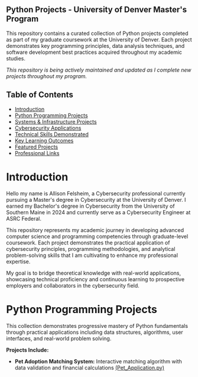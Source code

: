 ## Python Projects - University of Denver Master's Program
This repository contains a curated collection of Python projects completed as part of my graduate coursework at the University of Denver. Each project demonstrates key programming principles, data analysis techniques, and software development best practices acquired throughout my academic studies.

*This repository is being actively maintained and updated as I complete new projects throughout my program.*


## Table of Contents 
- [Introduction](#introduction)
- [Python Programming Projects](#python-programming-projects)
- [Systems & Infrastructure Projects](#systems-infrastructure-projects)
- [Cybersecurity Applications](#cybersecurity-applications)
- [Technical Skills Demonstrated](#technical-skills-demonstrated)
- [Key Learning Outcomes](#key-learning-outcomes)
- [Featured Projects](#featured-projects)
- [Professional Links](#professional-links)


# Introduction
Hello my name is Allison Felsheim, a Cybersecurity professional currently pursuing a Master's degree in Cybersecurity at the University of Denver. I earned my Bachelor's degree in Cybersecurity from the University of Southern Maine in 2024 and currently serve as a Cybersecurity Engineer at ASRC Federal.

This repository represents my academic journey in developing advanced computer science and programming competencies through graduate-level coursework. Each project demonstrates the practical application of cybersecurity principles, programming methodologies, and analytical problem-solving skills that I am cultivating to enhance my professional expertise.

My goal is to bridge theoretical knowledge with real-world applications, showcasing technical proficiency and continuous learning to prospective employers and collaborators in the cybersecurity field.

# Python Programming Projects
This collection demonstrates progressive mastery of Python fundamentals through practical applications including data structures, algorithms, user interfaces, and real-world problem solving.

**Projects Include:**
- **Pet Adoption Matching System:** Interactive matching algorithm with data validation and financial calculations [(Pet_Application.py)](Pet_Application.py) 
  
